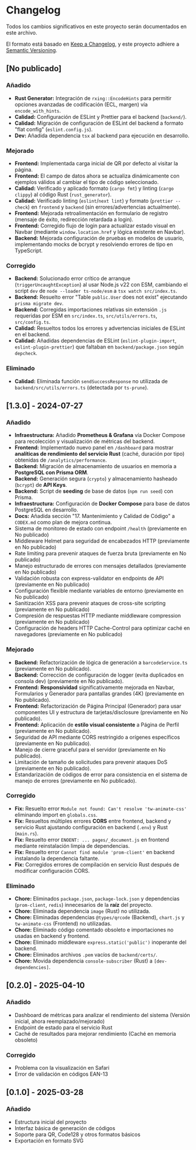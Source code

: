 # Changelog

Todos los cambios significativos en este proyecto serán documentados en este archivo.

El formato está basado en [Keep a Changelog](https://keepachangelog.com/es/1.0.0/),
y este proyecto adhiere a [Semantic Versioning](https://semver.org/spec/v2.0.0.html).

## [No publicado]

### Añadido
- **Rust Generator:** Integración de `rxing::EncodeHints` para permitir opciones avanzadas de codificación (ECL, margen) vía `encode_with_hints`.
- **Calidad:** Configuración de ESLint y Prettier para el backend (`backend/`).
- **Calidad:** Migración de configuración de ESLint del backend a formato "flat config" (`eslint.config.js`).
- **Dev:** Añadida dependencia `tsx` al backend para ejecución en desarrollo.

### Mejorado
- **Frontend:** Implementada carga inicial de QR por defecto al visitar la página.
- **Frontend:** El campo de datos ahora se actualiza dinámicamente con ejemplos válidos al cambiar el tipo de código seleccionado.
- **Calidad:** Verificado y aplicado formato (`cargo fmt`) y linting (`cargo clippy`) al código Rust (`rust_generator`).
- **Calidad:** Verificado linting (`eslint`/`next lint`) y formato (`prettier --check`) en `frontend` y `backend` (sin errores/advertencias actualmente).
- **Frontend:** Mejorada retroalimentación en formulario de registro (mensaje de éxito, redirección retardada a login).
- **Frontend:** Corregido flujo de login para actualizar estado visual en Navbar (mediante `window.location.href` y lógica existente en Navbar).
- **Backend:** Mejorada configuración de pruebas en modelos de usuario, implementando mocks de bcrypt y resolviendo errores de tipo en TypeScript.

### Corregido
- **Backend:** Solucionado error crítico de arranque (`triggerUncaughtException`) al usar Node.js v22 con ESM, cambiando el script `dev` de `node --loader ts-node/esm` a `tsx watch src/index.ts`.
- **Backend:** Resuelto error "Table `public.User` does not exist" ejecutando `prisma migrate dev`.
- **Backend:** Corregidas importaciones relativas sin extensión `.js` requeridas por ESM en `src/index.ts`, `src/utils/errors.ts`, `src/config.ts`.
- **Calidad:** Resueltos todos los errores y advertencias iniciales de ESLint en el backend.
- **Calidad:** Añadidas dependencias de ESLint (`eslint-plugin-import`, `eslint-plugin-prettier`) que faltaban en `backend/package.json` según `depcheck`.

### Eliminado
- **Calidad:** Eliminada función `sendSuccessResponse` no utilizada de `backend/src/utils/errors.ts` (detectada por `ts-prune`).

## [1.3.0] - 2024-07-27

### Añadido
- **Infraestructura:** Añadido **Prometheus & Grafana** vía Docker Compose para recolección y visualización de métricas del backend.
- **Frontend:** Implementado nuevo panel en `/dashboard` para mostrar **analíticas de rendimiento del servicio Rust** (caché, duración por tipo) obtenidas de `/analytics/performance`.
- **Backend:** Migración de almacenamiento de usuarios en memoria a **PostgreSQL con Prisma ORM**.
- **Backend:** Generación segura (`crypto`) y almacenamiento hasheado (`bcrypt`) de **API Keys**.
- **Backend:** Script de **seeding** de base de datos (`npm run seed`) con Prisma.
- **Infraestructura:** Configuración de **Docker Compose** para base de datos PostgreSQL en desarrollo.
- **Docs:** Añadida sección "17. Mantenimiento y Calidad de Código" a `CODEX.md` como plan de mejora continua.
- Sistema de monitoreo de estado con endpoint `/health` (previamente en No publicado)
- Middleware Helmet para seguridad de encabezados HTTP (previamente en No publicado)
- Rate limiting para prevenir ataques de fuerza bruta (previamente en No publicado)
- Manejo estructurado de errores con mensajes detallados (previamente en No publicado)
- Validación robusta con express-validator en endpoints de API (previamente en No publicado)
- Configuración flexible mediante variables de entorno (previamente en No publicado)
- Sanitización XSS para prevenir ataques de cross-site scripting (previamente en No publicado)
- Compresión de respuestas HTTP mediante middleware compression (previamente en No publicado)
- Configuración de headers HTTP Cache-Control para optimizar caché en navegadores (previamente en No publicado)

### Mejorado
- **Backend:** Refactorización de lógica de generación a `barcodeService.ts` (previamente en No publicado).
- **Backend:** Corrección de configuración de logger (evita duplicados en consola dev) (previamente en No publicado).
- **Frontend:** **Responsividad** significativamente mejorada en Navbar, Formularios y Generador para pantallas grandes (4K) (previamente en No publicado).
- **Frontend:** Refactorización de Página Principal (Generador) para usar componentes UI y estructura de tarjetas/disclosure (previamente en No publicado).
- **Frontend:** Aplicación de **estilo visual consistente** a Página de Perfil (previamente en No publicado).
- Seguridad de API mediante CORS restringido a orígenes específicos (previamente en No publicado).
- Manejo de cierre graceful para el servidor (previamente en No publicado).
- Limitación de tamaño de solicitudes para prevenir ataques DoS (previamente en No publicado).
- Estandarización de códigos de error para consistencia en el sistema de manejo de errores (previamente en No publicado).

### Corregido
- **Fix:** Resuelto error `Module not found: Can't resolve 'tw-animate-css'` eliminando import en `globals.css`.
- **Fix:** Resueltos múltiples errores **CORS** entre frontend, backend y servicio Rust ajustando configuración en backend (`.env`) y Rust (`main.rs`).
- **Fix:** Resuelto error `ENOENT: ... pages/_document.js` en frontend mediante reinstalación limpia de dependencias.
- **Fix:** Resuelto error `Cannot find module 'prom-client'` en backend instalando la dependencia faltante.
- **Fix:** Corregidos errores de compilación en servicio Rust después de modificar configuración CORS.

### Eliminado
- **Chore:** Eliminados `package.json`, `package-lock.json` y dependencias (`prom-client`, `redis`) innecesarios de la **raíz** del proyecto.
- **Chore:** Eliminada dependencia `image` (Rust) no utilizada.
- **Chore:** Eliminadas dependencias `@types/qrcode` (Backend), `chart.js` y `tw-animate-css` (Frontend) no utilizadas.
- **Chore:** Eliminado código comentado obsoleto e importaciones no usadas en backend y frontend.
- **Chore:** Eliminado middleware `express.static('public')` inoperante del backend.
- **Chore:** Eliminados archivos `.pem` vacíos de `backend/certs/`.
- **Chore:** Movida dependencia `console-subscriber` (Rust) a `[dev-dependencies]`.

## [0.2.0] - 2025-04-10

### Añadido
- Dashboard de métricas para analizar el rendimiento del sistema (Versión inicial, ahora reemplazado/mejorado)
- Endpoint de estado para el servicio Rust
- Caché de resultados para mejorar rendimiento (Caché en memoria obsoleto)

### Corregido
- Problema con la visualización en Safari
- Error de validación en códigos EAN-13

## [0.1.0] - 2025-03-28

### Añadido
- Estructura inicial del proyecto
- Interfaz básica de generación de códigos
- Soporte para QR, Code128 y otros formatos básicos
- Exportación en formato SVG